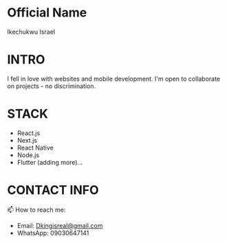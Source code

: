 # Official Name
Ikechukwu Israel

# INTRO
I fell in love with websites and mobile development. I'm open to collaborate on projects - no discrimination.

# STACK
- React.js
- Next.js
- React Native
- Node.js
- Flutter
(adding more)...

# CONTACT INFO
📫 How to reach me:
- Email: Dkingisreal@gmail.com
- WhatsApp: 09030647141 


<!---
Izrael707/Izrael707 is a ✨ special ✨ repository because its `README.md` (this file) appears on your GitHub profile.
You can click the Preview link to take a look at your changes.
--->
